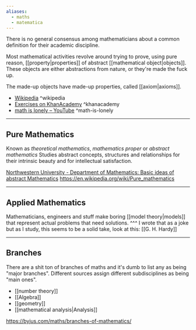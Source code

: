 ```yaml
---
aliases:
  - maths
  - matematica
---
```

There is no general consensus among mathematicians about a common definition for their academic discipline.

Most mathematical activities revolve around trying to prove, using pure reason, [[property|properties]] of abstract [[mathematical object|objects]].
These objects are either abstractions from nature, or they're made the fuck up.

The made-up objects have made-up properties, called [[axiom|axioms]].

- [Wikipedia](https://en.wikipedia.org/wiki/Mathematics) ^wikipedia
- [Exercises on KhanAcademy](https://www.khanacademy.org/math) ^khanacademy
- [math is lonely – YouTube](https://www.youtube.com/watch?v=LEsI4kPEkgw) ^math-is-lonely

---

## Pure Mathematics

Known as _theoretical mathematics_, _mathematics proper_ or _abstract mathematics_
Studies abstract concepts, structures and relationships for their intrinsic beauty and for intellectual satisfaction.

[Northwestern University - Department of Mathematics: Basic ideas of abstract Mathematics](https://www.google.com/url?sa=t&source=web&rct=j&opi=89978449&url=http://math.northwestern.edu/~clark/285/handouts/abs-math.pdf&ved=2ahUKEwjX7Jn7p9qFAxUv7LsIHYk6DaEQFnoECA4QAw&usg=AOvVaw1fBtqzAq27UDbpZqrWJOHv)
https://en.wikipedia.org/wiki/Pure_mathematics

---

## Applied Mathematics

Mathematicians, engineers and stuff make boring [[model theory|models]] that represent actual problems that need solutions.
^^^ I wrote that as a joke but as I study, this seems to be a solid take, look at this: [[G. H. Hardy]]

---

## Branches

There are a shit ton of branches of maths and it's dumb to list any as being "major branches".
Different sources assign different subdisciplines as being "main ones".

- [[number theory]]
- [[Algebra]]
- [[geometry]]
- [[mathematical analysis|Analysis]]

https://byjus.com/maths/branches-of-mathematics/